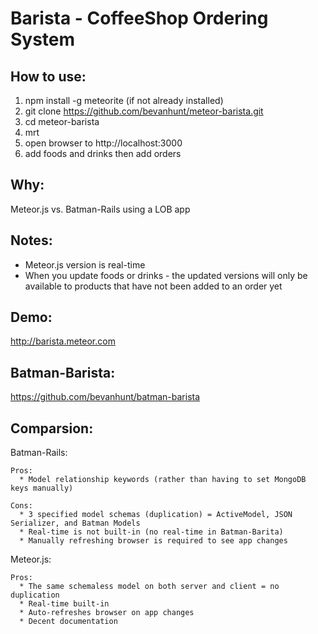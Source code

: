# Barista - CoffeeShop Ordering System 
## How to use:
  1. npm install -g meteorite (if not already installed)
  2. git clone https://github.com/bevanhunt/meteor-barista.git
  3. cd meteor-barista
  4. mrt
  5. open browser to http://localhost:3000
  6. add foods and drinks then add orders

## Why:
  Meteor.js vs. Batman-Rails using a LOB app 

## Notes: 
  * Meteor.js version is real-time 
  * When you update foods or drinks - the updated versions will only be available to products that have not been added to an order yet

## Demo:
  http://barista.meteor.com 

## Batman-Barista:
  https://github.com/bevanhunt/batman-barista

## Comparsion:
  Batman-Rails:
    
    Pros:
      * Model relationship keywords (rather than having to set MongoDB keys manually)

    Cons: 
      * 3 specified model schemas (duplication) = ActiveModel, JSON Serializer, and Batman Models
      * Real-time is not built-in (no real-time in Batman-Barita)
      * Manually refreshing browser is required to see app changes
  
  Meteor.js:
  
    Pros:
      * The same schemaless model on both server and client = no duplication 
      * Real-time built-in 
      * Auto-refreshes browser on app changes 
      * Decent documentation